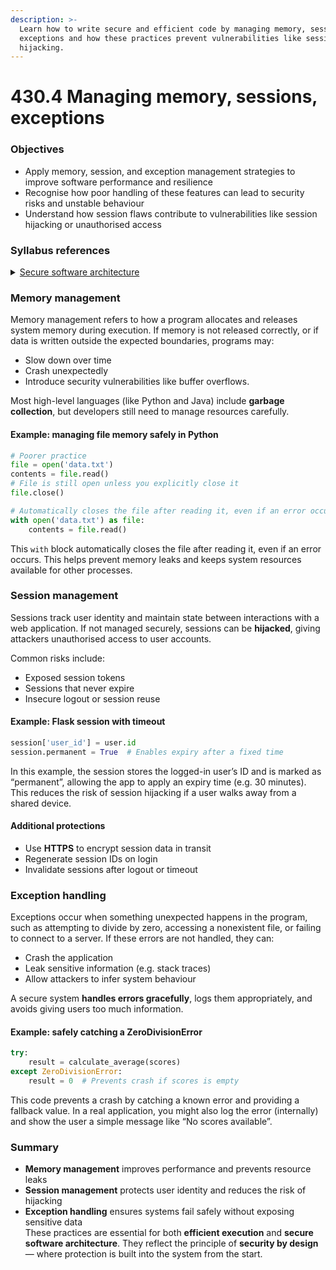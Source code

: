 ```yaml
---
description: >-
  Learn how to write secure and efficient code by managing memory, sessions, and
  exceptions and how these practices prevent vulnerabilities like session
  hijacking.
---
```


# 430.4 Managing memory, sessions, exceptions

### Objectives

* Apply memory, session, and exception management strategies to improve software performance and resilience
* Recognise how poor handling of these features can lead to security risks and unstable behaviour
* Understand how session flaws contribute to vulnerabilities like session hijacking or unauthorised access

### Syllabus references

<details>

<summary><a href="https://curriculum.nsw.edu.au/learning-areas/tas/software-engineering-11-12-2022/content/year-12/fa039e749d">Secure software architecture</a></summary>

* Design, develop and implement code considering efficient execution for the user, including:\
  – memory management\
  – session management\
  – exception management

- Design, develop and implement secure code to minimise vulnerabilities in user action controls, including:\
  – broken authentication\
  – session management flaws

</details>

### Memory management

Memory management refers to how a program allocates and releases system memory during execution. If memory is not released correctly, or if data is written outside the expected boundaries, programs may:

* Slow down over time
* Crash unexpectedly
* Introduce security vulnerabilities like buffer overflows.

Most high-level languages (like Python and Java) include **garbage collection**, but developers still need to manage resources carefully.

#### Example: managing file memory safely in Python

```python
# Poorer practice
file = open('data.txt')
contents = file.read()
# File is still open unless you explicitly close it
file.close()

# Automatically closes the file after reading it, even if an error occurs
with open('data.txt') as file:
    contents = file.read()
```

This `with` block automatically closes the file after reading it, even if an error occurs. This helps prevent memory leaks and keeps system resources available for other processes.

### Session management

Sessions track user identity and maintain state between interactions with a web application. If not managed securely, sessions can be **hijacked**, giving attackers unauthorised access to user accounts.

Common risks include:

* Exposed session tokens
* Sessions that never expire
* Insecure logout or session reuse

#### Example: Flask session with timeout

```python
session['user_id'] = user.id
session.permanent = True  # Enables expiry after a fixed time
```

In this example, the session stores the logged-in user’s ID and is marked as “permanent”, allowing the app to apply an expiry time (e.g. 30 minutes). This reduces the risk of session hijacking if a user walks away from a shared device.

#### Additional protections

* Use **HTTPS** to encrypt session data in transit
* Regenerate session IDs on login
* Invalidate sessions after logout or timeout

### Exception handling

Exceptions occur when something unexpected happens in the program, such as attempting to divide by zero, accessing a nonexistent file, or failing to connect to a server. If these errors are not handled, they can:

* Crash the application
* Leak sensitive information (e.g. stack traces)
* Allow attackers to infer system behaviour

A secure system **handles errors gracefully**, logs them appropriately, and avoids giving users too much information.

#### Example: safely catching a ZeroDivisionError

```python
try:
    result = calculate_average(scores)
except ZeroDivisionError:
    result = 0  # Prevents crash if scores is empty
```

This code prevents a crash by catching a known error and providing a fallback value. In a real application, you might also log the error (internally) and show the user a simple message like “No scores available”.

### Summary

* **Memory management** improves performance and prevents resource leaks
* **Session management** protects user identity and reduces the risk of hijacking
* **Exception handling** ensures systems fail safely without exposing sensitive data\
  These practices are essential for both **efficient execution** and **secure software architecture**. They reflect the principle of **security by design** — where protection is built into the system from the start.
